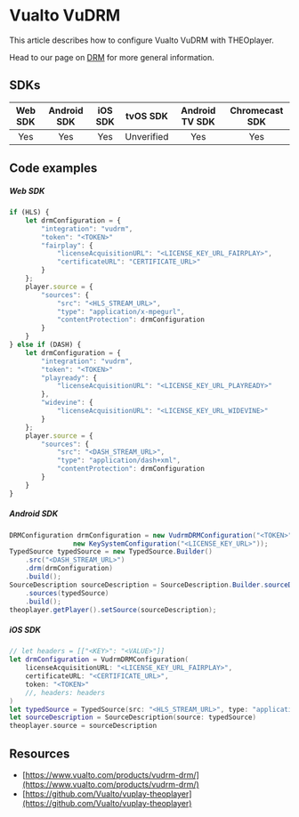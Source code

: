 # Vualto VuDRM

This article describes how to configure Vualto VuDRM with THEOplayer.

Head to our page on [DRM](../../how-to-guides/04-drm/00-introduction.md) for more general information.

## SDKs

| Web SDK | Android SDK | iOS SDK | tvOS SDK| Android TV SDK | Chromecast SDK |
| :-----: | :---------: | :-----: | :--: | :------------: | :------------: |
|   Yes   |     Yes     |   Yes   | Unverified  |      Yes      |      Yes       |

## Code examples

##### Web SDK
```js
if (HLS) {
    let drmConfiguration = {
        "integration": "vudrm",
        "token": "<TOKEN>"
        "fairplay": {
            "licenseAcquisitionURL": "<LICENSE_KEY_URL_FAIRPLAY>",
            "certificateURL": "CERTIFICATE_URL>"
        }
    };
    player.source = {
        "sources": {
            "src": "<HLS_STREAM_URL>",
            "type": "application/x-mpegurl",
            "contentProtection": drmConfiguration
        }
    }
} else if (DASH) {
    let drmConfiguration = {
        "integration": "vudrm",
        "token": "<TOKEN>"
        "playready": {
            "licenseAcquisitionURL": "<LICENSE_KEY_URL_PLAYREADY>"
        },
        "widevine": {
            "licenseAcquisitionURL": "<LICENSE_KEY_URL_WIDEVINE>"
        }
    };
    player.source = {
        "sources": {
            "src": "<DASH_STREAM_URL>",
            "type": "application/dash+xml",
            "contentProtection": drmConfiguration
        }
    }
}
```

##### Android SDK
```java
DRMConfiguration drmConfiguration = new VudrmDRMConfiguration("<TOKEN>", null,
                new KeySystemConfiguration("<LICENSE_KEY_URL>"));
TypedSource typedSource = new TypedSource.Builder()
    .src("<DASH_STREAM_URL>")
    .drm(drmConfiguration)
    .build();
SourceDescription sourceDescription = SourceDescription.Builder.sourceDescription()
    .sources(typedSource)
    .build();
theoplayer.getPlayer().setSource(sourceDescription);
```

##### iOS SDK

```swift
// let headers = [["<KEY>": "<VALUE>"]]
let drmConfiguration = VudrmDRMConfiguration(
    licenseAcquisitionURL: "<LICENSE_KEY_URL_FAIRPLAY>",
    certificateURL: "<CERTIFICATE_URL>",
    token: "<TOKEN>"
    //, headers: headers
)
let typedSource = TypedSource(src: "<HLS_STREAM_URL>", type: "application/x-mpegurl", drm: drmConfiguration)
let sourceDescription = SourceDescription(source: typedSource)
theoplayer.source = sourceDescription
```

## Resources

- [https://www.vualto.com/products/vudrm-drm/](https://www.vualto.com/products/vudrm-drm/)
- [https://github.com/Vualto/vuplay-theoplayer](https://github.com/Vualto/vuplay-theoplayer)

